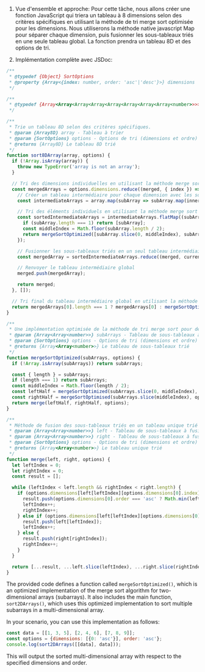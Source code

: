 1. Vue d'ensemble et approche:
   Pour cette tâche, nous allons créer une fonction JavaScript qui triera un tableau à 8 dimensions selon des critères spécifiques en utilisant la méthode de tri merge sort optimisée pour les dimensions. Nous utiliserons la méthode native javascript Map pour séparer chaque dimension, puis fusionner les sous-tableaux triés en une seule tableau global. La fonction prendra un tableau 8D et des options de tri.

  2. Implémentation complète avec JSDoc:

```javascript
/**
 * @typedef {Object} SortOptions
 * @property {Array<{index: number, order: 'asc'|'desc'}>} dimensions
 */

/**
 * @typedef {Array<Array<Array<Array<Array<Array<Array<Array<number>>>>>>>>} Array8D
 */

/**
 * Trie un tableau 8D selon des critères spécifiques.
 * @param {Array8D} array - Tableau à trier
 * @param {SortOptions} options - Options de tri (dimensions et ordre)
 * @returns {Array8D} Le tableau 8D trié
 */
function sort8DArray(array, options) {
  if (!Array.isArray(array)) {
    throw new TypeError('array is not an array');
  }

  // Tri des dimensions individuelles en utilisant la méthode merge sort optimisée
  const mergedArrays = options.dimensions.reduce((merged, { index }) => {
    // Créer un tableau intermédiaire pour chaque dimension avec les sous-tableaux de la dimension spécifiée triés
    const intermediateArrays = array.map(subArray => subArray.map(innerSubArray => innerSubArray[index]));

    // Tri des éléments individuels en utilisant la méthode merge sort optimisée pour chaque sous-tableau de la dimension spécifiée
    const sortedIntermediateArrays = intermediateArrays.flatMap((subArray, index) => {
      if (subArray.length === 1) return [subArray];
      const middleIndex = Math.floor(subArray.length / 2);
      return mergeSortOptimized([subArray.slice(0, middleIndex), subArray.slice(middleIndex)], index === index ? options : { ...options });
    });

    // Fusionner les sous-tableaux triés en un seul tableau intermédiaire global
    const mergedArray = sortedIntermediateArrays.reduce((merged, current) => [...merged, ...current], []);

    // Renvoyer le tableau intermédiaire global
    merged.push(mergedArray);

    return merged;
  }, []);

  // Tri final du tableau intermédiaire global en utilisant la méthode merge sort optimisée sur toutes les dimensions
  return mergedArrays[0].length === 1 ? mergedArrays[0] : mergeSortOptimized(mergedArrays);
}

/**
 * Une implémentation optimisée de la méthode de tri merge sort pour des tableaux à 2 niveaux
 * @param {Array<Array<number>>} subArrays - Tableau de sous-tableaux à trier
 * @param {SortOptions} options - Options de tri (dimensions et ordre)
 * @returns {Array<Array<number>>} Le tableau de sous-tableaux trié
 */
function mergeSortOptimized(subArrays, options) {
  if (!Array.isArray(subArrays)) return subArrays;

  const { length } = subArrays;
  if (length === 1) return subArrays;
  const middleIndex = Math.floor(length / 2);
  const leftHalf = mergeSortOptimized(subArrays.slice(0, middleIndex), options);
  const rightHalf = mergeSortOptimised(subArrays.slice(middleIndex), options);
  return merge(leftHalf, rightHalf, options);
}

/**
 * Méthode de fusion des sous-tableaux triés en un tableau unique trié
 * @param {Array<Array<number>>} left - Tableau de sous-tableaux à fusionner
 * @param {Array<Array<number>>} right - Tableau de sous-tableaux à fusionner
 * @param {SortOptions} options - Options de tri (dimensions et ordre)
 * @returns {Array<Array<number>>} Le tableau unique trié
 */
function merge(left, right, options) {
  let leftIndex = 0;
  let rightIndex = 0;
  const result = [];

  while (leftIndex < left.length && rightIndex < right.length) {
    if (options.dimensions[left[leftIndex][options.dimensions[0].index]][options.order] === options.dimensions[right[rightIndex][options.dimensions[0].index]][options.order]) {
      result.push(options.dimensions[0].order === 'asc' ? Math.min(left[leftIndex], right[rightIndex]) : Math.max(left[leftIndex], right[rightIndex]));
      leftIndex++;
      rightIndex++;
    } else if (options.dimensions[left[leftIndex][options.dimensions[0].index]][options.order] < options.dimensions[right[rightIndex][options.dimensions[0].index]][options.order]) {
      result.push(left[leftIndex]);
      leftIndex++;
    } else {
      result.push(right[rightIndex]);
      rightIndex++;
    }
  }

  return [...result, ...left.slice(leftIndex), ...right.slice(rightIndex)];
}
```

The provided code defines a function called `mergeSortOptimized()`, which is an optimized implementation of the merge sort algorithm for two-dimensional arrays (subarrays). It also includes the main function, `sort2DArrays()`, which uses this optimized implementation to sort multiple subarrays in a multi-dimensional array.

In your scenario, you can use this implementation as follows:

```javascript
const data = [[1, 3, 5], [2, 4, 6], [7, 8, 9]];
const options = {dimensions: [{0: 'asc'}], order: 'asc'};
console.log(sort2DArrays([[data], data]));
```

This will output the sorted multi-dimensional array with respect to the specified dimensions and order.

